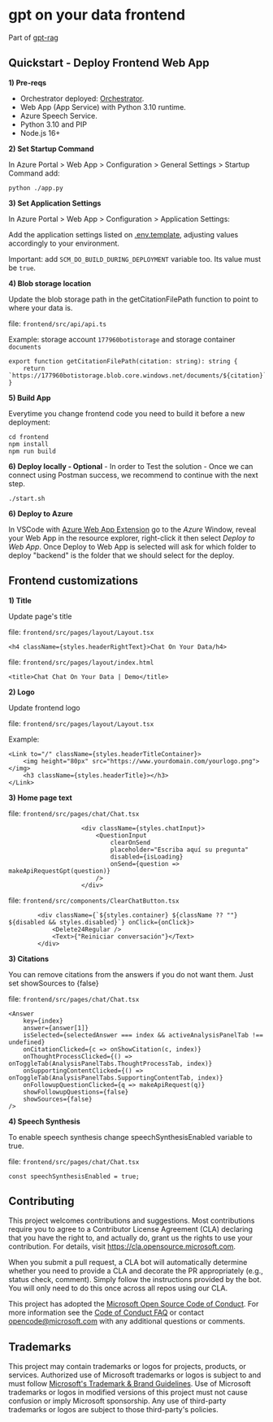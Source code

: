 # gpt on your data frontend

Part of [gpt-rag](https://github.com/Azure/gpt-rag)

## Quickstart - Deploy Frontend Web App

**1) Pre-reqs**

- Orchestrator deployed: [Orchestrator](https://github.com/Azure/gpt-rag-orchestrator).
- Web App (App Service) with Python 3.10 runtime.
- Azure Speech Service.
- Python 3.10 and PIP
- Node.js 16+

**2) Set Startup Command**

In Azure Portal > Web App > Configuration > General Settings > Startup Command add:

```python ./app.py```

**3) Set Application Settings**

In Azure Portal > Web App > Configuration > Application Settings:

Add the application settings listed on [.env.template](.env.template), adjusting values accordingly to your environment.

Important: add ```SCM_DO_BUILD_DURING_DEPLOYMENT``` variable too. Its value must be ```true```.

**4) Blob storage location**

Update the blob storage path in the getCitationFilePath function to point to where your data is.

file: ```frontend/src/api/api.ts```

Example: storage account ```177960botistorage``` and storage container ```documents```
```
export function getCitationFilePath(citation: string): string {
    return `https://177960botistorage.blob.core.windows.net/documents/${citation}`;
}
```

**5) Build App**

Everytime you change frontend code you need to build it before a new deployment:

```
cd frontend
npm install
npm run build
```
**6) Deploy locally - Optional** - In order to Test the solution - Once we can connect using Postman success, we recommend to continue with the next step.

```./start.sh```

**6) Deploy to Azure** 

In VSCode with [Azure Web App Extension](https://marketplace.visualstudio.com/items?itemName=ms-azuretools.vscode-azureappservice) go to the *Azure* Window, reveal your Web App in the resource explorer, right-click it then select *Deploy to Web App*. Once Deploy to Web App is selected will ask for which folder to deploy "backend" is the folder that we should select for the deploy.


## Frontend customizations

**1) Title**

Update page's title

file: ```frontend/src/pages/layout/Layout.tsx```

```
<h4 className={styles.headerRightText}>Chat On Your Data/h4>
```

file: ```frontend/src/pages/layout/index.html```

```
<title>Chat Chat On Your Data | Demo</title>
```

**2) Logo**

Update frontend logo

file: ```frontend/src/pages/layout/Layout.tsx```

Example:
```
<Link to="/" className={styles.headerTitleContainer}>
    <img height="80px" src="https://www.yourdomain.com/yourlogo.png"></img>
    <h3 className={styles.headerTitle}></h3>
</Link>
```

**3) Home page text**

file: ```frontend/src/pages/chat/Chat.tsx```
```
                    <div className={styles.chatInput}>
                        <QuestionInput
                            clearOnSend
                            placeholder="Escriba aquí su pregunta"
                            disabled={isLoading}
                            onSend={question => makeApiRequestGpt(question)}
                        />
                    </div>
```

file: ```frontend/src/components/ClearChatButton.tsx```
```
        <div className={`${styles.container} ${className ?? ""} ${disabled && styles.disabled}`} onClick={onClick}>
            <Delete24Regular />
            <Text>{"Reiniciar conversación"}</Text>
        </div>
```

**3) Citations**

You can remove citations from the answers if you do not want them. Just set showSources to {false}

file: ```frontend/src/pages/chat/Chat.tsx```

```
<Answer
    key={index}
    answer={answer[1]}
    isSelected={selectedAnswer === index && activeAnalysisPanelTab !== undefined}
    onCitationClicked={c => onShowCitation(c, index)}
    onThoughtProcessClicked={() => onToggleTab(AnalysisPanelTabs.ThoughtProcessTab, index)}
    onSupportingContentClicked={() => onToggleTab(AnalysisPanelTabs.SupportingContentTab, index)}
    onFollowupQuestionClicked={q => makeApiRequest(q)}
    showFollowupQuestions={false}
    showSources={false}                                            
/>
```

**4) Speech Synthesis**

To enable speech synthesis change speechSynthesisEnabled variable to true.

file: ```frontend/src/pages/chat/Chat.tsx```

```
const speechSynthesisEnabled = true;
```

## Contributing

This project welcomes contributions and suggestions.  Most contributions require you to agree to a
Contributor License Agreement (CLA) declaring that you have the right to, and actually do, grant us
the rights to use your contribution. For details, visit https://cla.opensource.microsoft.com.

When you submit a pull request, a CLA bot will automatically determine whether you need to provide
a CLA and decorate the PR appropriately (e.g., status check, comment). Simply follow the instructions
provided by the bot. You will only need to do this once across all repos using our CLA.

This project has adopted the [Microsoft Open Source Code of Conduct](https://opensource.microsoft.com/codeofconduct/).
For more information see the [Code of Conduct FAQ](https://opensource.microsoft.com/codeofconduct/faq/) or
contact [opencode@microsoft.com](mailto:opencode@microsoft.com) with any additional questions or comments.

## Trademarks

This project may contain trademarks or logos for projects, products, or services. Authorized use of Microsoft
trademarks or logos is subject to and must follow
[Microsoft's Trademark & Brand Guidelines](https://www.microsoft.com/en-us/legal/intellectualproperty/trademarks/usage/general).
Use of Microsoft trademarks or logos in modified versions of this project must not cause confusion or imply Microsoft sponsorship.
Any use of third-party trademarks or logos are subject to those third-party's policies.

